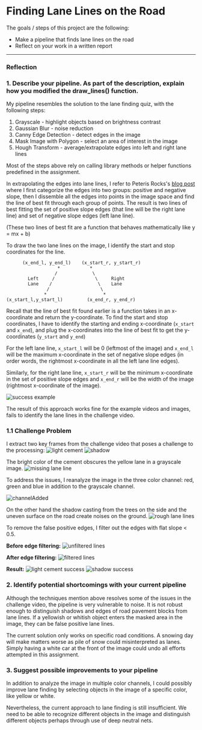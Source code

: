 # **Finding Lane Lines on the Road** 

The goals / steps of this project are the following:
* Make a pipeline that finds lane lines on the road
* Reflect on your work in a written report


[//]: # (Image References)
[successExample]: ./test_images_output/whiteCarLaneSwitch.jpg "Success Example"
[lightCement]:
./test_images/challenge_light_cement.jpg
"Challenge 1"
[shadow]:
./test_images/challenge_shadow.jpg
"Challenge 2"
[missingLaneEdges]: ./test_images_edges_fail/challenge_light_cement.jpg "Obscure Lane Lines on Light Cement"
[rougeLaneEdges]: ./test_images_edges_fail/challenge_shadow.jpg "Uneven road surface"
[unfilteredLines]: ./test_images_lines_fail/challenge_shadow.jpg "Unfiltered Lines"
[filteredLines]:
./test_images_lines_filtered/challenge_shadow.jpg "Filtered Lines"
[channelAdded]: ./test_images_edges_channel/challenge_light_cement.jpg "Color Channel Combined"
[Challenge1Succ]: ./test_images_output/challenge_light_cement.jpg "Light Cement"
[Challenge2Succ]: ./test_images_output/challenge_shadow.jpg "Shadow"

---

### Reflection

### 1. Describe your pipeline. As part of the description, explain how you modified the draw_lines() function.

My pipeline resembles the solution to the lane finding quiz, with the following steps:

1. Grayscale - highlight objects based on brightness contrast
2. Gaussian Blur - noise reduction
3. Canny Edge Detection - detect edges in the image
4. Mask Image with Polygon - select an area of interest in the image
5. Hough Transform - average/extrapolate edges into left and right lane lines 

Most of the steps above rely on calling library methods or helper functions predefined in the assignment.

In extrapolating the edges into lane lines, I refer to Peteris Rocks's [blog post](https://peteris.rocks/blog/extrapolate-lines-with-numpy-polyfit/) where I first categorize the edges into two groups: positive and negative slope, then I dissemble all the edges into points in the image space and find the line of best fit through each group of points. The result is two lines of best fitting the set of positive slope edges (that line will be the right lane line) and set of negative slope edges (left lane line).

(These two lines of best fit are a function that behaves mathematically like y = mx + b)

To draw the two lane lines on the image, I identify the start and stop coordinates for the line.

          (x_end_l, y_end_l)    (x_start_r, y_start_r)
                       *           *
                      /             \
            Left     /               \     Right
            Lane    /                 \    Lane
                   /                   \
                  *                     *
    (x_start_l,y_start_l)         (x_end_r, y_end_r)

Recall that the line of best fit found earlier is a function takes in an x-coordinate and return the y-coordinate. To find the start and stop coordinates, I have to identify the starting and ending x-coordinate (`x_start` and `x_end`), and plug the x-coordinates into the line of best fit to get the y-coordinates (`y_start` and `y_end`) 

For the left lane line, `x_start_l` will be 0 (leftmost of the image) and `x_end_l` will be the maximum x-coordinate in the set of negative slope edges (in order words, the rightmost x-coordinate in all the left lane line edges).

Similarly, for the right lane line, `x_start_r` will be the minimum x-coordinate in the set of positive slope edges and `x_end_r` will be the width of the image (rightmost x-coordinate of the image).

![success example][successExample]

The result of this approach works fine for the example videos and images, fails to identify the lane lines in the challenge video.

### 1.1 Challenge Problem

I extract two key frames from the challenge video that poses a challenge to the processing:
![light cement][lightCement]
![shadow][shadow]

The bright color of the cement obscures the yellow lane in a grayscale image.
![missing lane line][missingLaneEdges]

To address the issues, I reanalyze the image in the three color channel: red, green and blue in addition to the grayscale channel.

![channelAdded]

On the other hand the shadow casting from the trees on the side and the uneven surface on the road create noises on the ground.
![rough lane lines][rougeLaneEdges]

To remove the false positive edges, I filter out the edges with flat slope < 0.5. 

**Before edge filtering:**
![unfiltered lines][unfilteredLines]

**After edge filtering:**
![filtered lines][filteredLines]

**Result:**
![light cement success][Challenge1Succ]
![shadow success][Challenge2Succ]

### 2. Identify potential shortcomings with your current pipeline

Although the techniques mention above resolves some of the issues in the challenge video, the pipeline is very vulnerable to noise. It is not robust enough to distinguish shadows and edges of road pavement blocks from lane lines. If a yellowish or whitish object enters the masked area in the image, they can be false positive lane lines. 

The current solution only works on specific road conditions. A snowing day will make matters worse as pile of snow could misinterpreted as lanes. Simply having a white car at the front of the image could undo all efforts attempted in this assignment.

### 3. Suggest possible improvements to your pipeline

In addition to analyze the image in multiple color channels, I could possibly improve lane finding by selecting objects in the image of a specific color, like yellow or white. 

Nevertheless, the current approach to lane finding is still insufficient. We need to be able to recognize different objects in the image and distinguish different objects perhaps through use of deep neutral nets.
